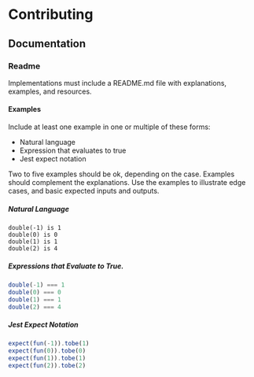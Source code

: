 # Contributing

## Documentation

### Readme

Implementations must include a README.md file with explanations, examples, and
resources.

#### Examples

Include at least one example in one or multiple of these forms:
  - Natural language
  - Expression that evaluates to true
  - Jest expect notation

Two to five examples should be ok, depending on the case. Examples should complement
the explanations. Use the examples to illustrate edge cases, and basic expected inputs
and outputs.

##### Natural Language

```
double(-1) is 1
double(0) is 0
double(1) is 1
double(2) is 4
```

##### Expressions that Evaluate to True.

```typescript
double(-1) === 1
double(0) === 0
double(1) === 1
double(2) === 4
```

##### Jest Expect Notation

```typescript
expect(fun(-1)).tobe(1)
expect(fun(0)).tobe(0)
expect(fun(1)).tobe(1)
expect(fun(2)).tobe(2)
```

